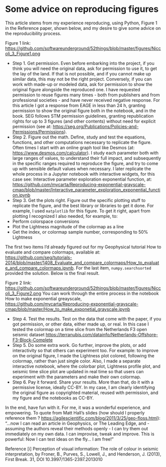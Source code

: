# Some advice on reproducing figures

This article stems from my experience reproducing, using Python, Figure 1 in the Reference paper, shown below, and my desire to give some advice on the reproducibility process.

Figure 1 link: 
https://github.com/softwareunderground/52things/blob/master/figures/Niccoli_3_Figure1.png

- Step 1. Get permission. Even before embarking into the project, if you think you will need the original data, ask for permission to use it, to get the lay of the land. If that is not possible, and if you cannot make up similar data, this may not be the right project. Conversely, if you can work with made-up or modeled data, ask for permission to show the original figure alongside the reproduced one. I have requested permission to reuse figures many times - both from publishers and from professional societies - and have never received negative response. For this article I got a response from EAGE in less than 24 h, granting permission to show the original figure both in the notebook, and in the book. SEG follows STM permission guidelines, granting republication rights for up to 3 figures (and other contents) without need for explicit permission (see at: https://seg.org/Publications/Policies-and-Permissions/Permissions).
- Step 2. Figure out the math. Define, study and test the equations, functions, and other computations necessary to replicate the figure. Often times I start with an online graph tool like Desmos (at:  https://www.desmos.com/calculator). I study each parameter both with large ranges of values, to understand their full impact, and subsequently in the specific ranges required to reproduce the figure, and try to come up with sensible default values when necessary. I later replicate the whole process in a Jupyter notebook with interactive widgets, for this case see: Interactive parameter exploration exponential function, at: https://github.com/mycarta/Reproducing-exponential-grayscale-cmap/blob/master/Interactive_parameter_exploration_exponential_function.ipynb
- Step 3. Get the plots right. Figure out the specific plotting stuff to replicate the figure, and the best library or libraries to get it done. For example, I used `matplotlib` for this figure. To get it right, apart from plotting I recognized I also needed, for example, to:
-	Perform colorspace conversions
-	Plot the Lightness magnitude of the colormap as a line
-	Get the index, or colormap sample number, corresponding to 50% Lightness

The first two items I’d already figured out for my Geophysical tutorial How to evaluate and compare colormaps, available at: https://github.com/seg/tutorials-2014/blob/master/1408_Evaluate_and_compare_colormaps/How_to_evaluate_and_compare_colormaps.ipynb.  For the last item, `numpy.searchsorted` provided the solution.
Below is the final result.

Figure 2 link: 
https://github.com/softwareunderground/52things/blob/master/figures/Niccoli_3_Figure2.png
You can work through the entire process in the notebook How to make exponential greayscale, https://github.com/mycarta/Reproducing-exponential-grayscale-cmap/blob/master/How_to_make_exponetial_grayscale.ipynb
- Step 4. Test the results. Test on the data that come with the paper, if you got permission, or other data, either made up, or real.  In this case I tested the colormap on a time slice from the Netherlands F3 open seismic dataset https://terranubis.com/datainfo/Netherlands-Offshore-F3-Block-Complete
- Step 5. Do some extra work. Go further, improve the plots, or add interactivity so that others can experiment too. For example: to improve on the original figure, I made the Lightness plot colored, following the colormap, rather than just single color. Also, I made a separate interactive notebook, where the colorbar plot, Lightness profile plot, and seismic time slice plot are updated in real time so that users can experiment with the parameters and make their own colormap.
- Step 6. Pay it forward. Share your results. More than that, do it with a permissive license, ideally CC-BY. In my case, I am clearly identifying the original figure as copyrighted material, reused with permission, and my figure and the notebooks as CC-BY.

In the end, have fun with it. For me, it was a wonderful experience, and empowering. To quote from Matt Hall’s slides (how should I properly reference them ? https://agilescientific.com/blog/2011/3/25/geo-floss.html): “...now I can read an article in Geophysics, or The Leading Edge, and - assuming the authors reveal their methods openly - I can try them out immediately on my own data. I can improvise, tweak and improve. This is powerful: Now I can test ideas on the fly… I am free!”

Reference
[i] Perception of visual information: The role of colour in seismic interpretation, by Froner, B., Purves, S., Lowell, J., and Henderson, J. (2013), First Break. 31, DOI 10.3997/1365-2397.2013010
